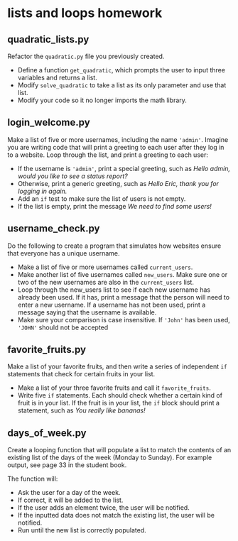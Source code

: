 # lists and loops homework
## quadratic_lists.py
Refactor the `quadratic.py` file you previously created.
- Define a function `get_quadratic`, which prompts the user to input three variables and returns a list.
- Modify `solve_quadratic` to take a list as its only parameter and use that list.
- Modify your code so it no longer imports the math library.

## login_welcome.py
Make a list of five or more usernames, including the name `'admin'`. Imagine you are writing code that will print a greeting to each user after they log in to a website. Loop through the list, and print a greeting to each user:
- If the username is `'admin'`, print a special greeting, such as *Hello admin, would you like to see a status report?*
- Otherwise, print a generic greeting, such as *Hello Eric, thank you for logging in again.*
- Add an `if` test to make sure the list of users is not empty.
- If the list is empty, print the message *We need to find some users!*

## username_check.py
Do the following to create a program that simulates how websites ensure that everyone has a unique username.
- Make a list of five or more usernames called `current_users`.
- Make another list of five usernames called `new_users`. Make sure one or two of the new usernames are also in the `current_users` list.
- Loop through the new_users list to see if each new username has already been used. If it has, print a message that the person will need to enter a new username. If a username has not been used, print a message saying that the username is available.
- Make sure your comparison is case insensitive. If `'John'` has been used, `'JOHN'` should not be accepted

## favorite_fruits.py
Make a list of your favorite fruits, and then write a series of independent `if` statements that check for certain fruits in your list.
- Make a list of your three favorite fruits and call it `favorite_fruits`.
- Write five `if` statements. Each should check whether a certain kind of fruit is in your list. If the fruit is in your list, the `if` block should print a statement, such as *You really like bananas!*

## days_of_week.py
Create a looping function that will populate a list to match the contents of an existing list of the days of the week (Monday to Sunday). For example output, see page 33 in the student book.

The function will:
- Ask the user for a day of the week.
- If correct, it will be added to the list.
- If the user adds an element twice, the user will be notified.
- If the inputted data does not match the existing list, the user will be notified.
- Run until the new list is correctly populated.
